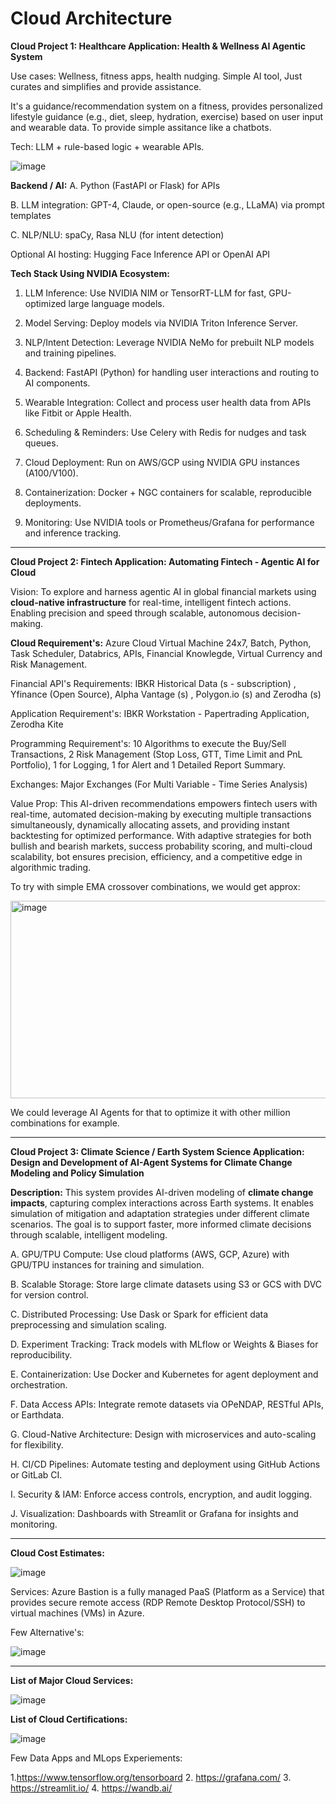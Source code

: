 # Cloud Architecture

**Cloud Project 1: Healthcare Application: Health & Wellness AI Agentic System** 

Use cases: Wellness, fitness apps, health nudging. Simple AI tool, Just curates and simplifies and provide assistance. 

It's a guidance/recommendation system on a fitness, provides personalized lifestyle guidance (e.g., diet, sleep, hydration, exercise) based on user input and wearable data. To provide simple assitance like a chatbots. 

Tech: LLM + rule-based logic + wearable APIs.

![image](https://github.com/user-attachments/assets/c65a7476-f97a-4202-ab1a-7e54acb6b420)


**Backend / AI:**
A. Python (FastAPI or Flask) for APIs

B. LLM integration: GPT-4, Claude, or open-source (e.g., LLaMA) via prompt templates

C. NLP/NLU: spaCy, Rasa NLU (for intent detection)

Optional AI hosting: Hugging Face Inference API or OpenAI API


**Tech Stack Using NVIDIA Ecosystem:**

1. LLM Inference: Use NVIDIA NIM or TensorRT-LLM for fast, GPU-optimized large language models.

2. Model Serving: Deploy models via NVIDIA Triton Inference Server.

3. NLP/Intent Detection: Leverage NVIDIA NeMo for prebuilt NLP models and training pipelines.

4. Backend: FastAPI (Python) for handling user interactions and routing to AI components.

5. Wearable Integration: Collect and process user health data from APIs like Fitbit or Apple Health.

6. Scheduling & Reminders: Use Celery with Redis for nudges and task queues.

7. Cloud Deployment: Run on AWS/GCP using NVIDIA GPU instances (A100/V100).

8. Containerization: Docker + NGC containers for scalable, reproducible deployments.

9. Monitoring: Use NVIDIA tools or Prometheus/Grafana for performance and inference tracking.


                          
----------------------------------------


                           

**Cloud Project 2: Fintech Application: Automating Fintech - Agentic AI for Cloud**

Vision: To explore and harness agentic AI in global financial markets using **cloud-native infrastructure** for real-time, intelligent fintech actions. Enabling precision and speed through scalable, autonomous decision-making.

**Cloud Requirement's:** Azure Cloud Virtual Machine 24x7, Batch, Python, Task Scheduler, Databrics, APIs, Financial Knowlegde, Virtual Currency and Risk Management.

Financial API's Requirements: IBKR Historical Data (s - subscription) , Yfinance (Open Source), Alpha Vantage (s) , Polygon.io (s) and Zerodha (s)

Application Requirement's: IBKR Workstation - Papertrading Application, Zerodha Kite

Programming Requirement's: 10 Algorithms to execute the Buy/Sell Transactions,  2 Risk Management (Stop Loss, GTT, Time Limit and PnL Portfolio), 1 for Logging,  1 for Alert and  1 Detailed Report Summary.

Exchanges: Major Exchanges (For Multi Variable - Time Series Analysis) 

Value Prop: This AI-driven recommendations empowers fintech users with real-time, automated decision-making by executing multiple transactions simultaneously, dynamically allocating assets, and providing instant backtesting for optimized performance. With adaptive strategies for both bullish and bearish markets, success probability scoring, and multi-cloud scalability, bot ensures precision, efficiency, and a competitive edge in algorithmic trading.

To try with simple EMA crossover combinations, we would get approx:

<img width="550" height="316" alt="image" src="https://github.com/user-attachments/assets/3aa7a095-3600-4319-ac70-8f2f00f948c0" />

We could leverage AI Agents for that to optimize it with other million combinations for example. 

----------------------------------------





**Cloud Project 3: Climate Science / Earth System Science Application: Design and Development of AI-Agent Systems for Climate Change Modeling and Policy Simulation** 

**Description:** This system provides AI-driven modeling of **climate change impacts**, capturing complex interactions across Earth systems. It enables simulation of mitigation and adaptation strategies under different climate scenarios. The goal is to support faster, more informed climate decisions through scalable, intelligent modeling.

A. GPU/TPU Compute: Use cloud platforms (AWS, GCP, Azure) with GPU/TPU instances for training and simulation.

B. Scalable Storage: Store large climate datasets using S3 or GCS with DVC for version control.

C. Distributed Processing: Use Dask or Spark for efficient data preprocessing and simulation scaling.

D. Experiment Tracking: Track models with MLflow or Weights & Biases for reproducibility.

E. Containerization: Use Docker and Kubernetes for agent deployment and orchestration.

F. Data Access APIs: Integrate remote datasets via OPeNDAP, RESTful APIs, or Earthdata.

G. Cloud-Native Architecture: Design with microservices and auto-scaling for flexibility.

H. CI/CD Pipelines: Automate testing and deployment using GitHub Actions or GitLab CI.

I. Security & IAM: Enforce access controls, encryption, and audit logging.

J. Visualization: Dashboards with Streamlit or Grafana for insights and monitoring.


--------------------------------------------------------------------------------------------------------------------------------------------


**Cloud Cost Estimates:**

![image](https://github.com/user-attachments/assets/a806ea3a-5cc6-48a6-8140-630068053cd5)


Services: Azure Bastion is a fully managed PaaS (Platform as a Service) that provides secure remote access (RDP Remote Desktop Protocol/SSH) to virtual machines (VMs) in Azure.

Few Alternative's:

![image](https://github.com/user-attachments/assets/5e79060a-bb85-443a-a069-dddae37911bf)


-----------------------------------------------

**List of Major Cloud Services:**

![image](https://github.com/user-attachments/assets/f1f436e3-9a04-404d-9430-4789b62d8e8e)


**List of Cloud Certifications:**

![image](https://github.com/user-attachments/assets/e49f436d-6968-4a62-ae4a-5137e4397b5c)



Few Data Apps and MLops Experiements:

1.https://www.tensorflow.org/tensorboard
2. https://grafana.com/
3. https://streamlit.io/
4. https://wandb.ai/









